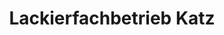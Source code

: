 ---
title: "Lackierfachbetrieb Katz"
url: /kraichtal/lackierfachbetrieb-katz/
shop: Autowerkstatt
---